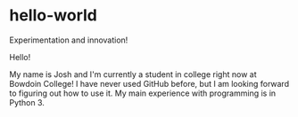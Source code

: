 # hello-world
Experimentation and innovation!

Hello! 

My name is Josh and I'm currently a student in college right now at Bowdoin College!
I have never used GitHub before, but I am looking forward to figuring out how to use it. 
My main experience with programming is in Python 3.
